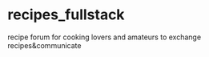 # recipes_fullstack
recipe forum for cooking lovers and amateurs to exchange recipes&amp;communicate
